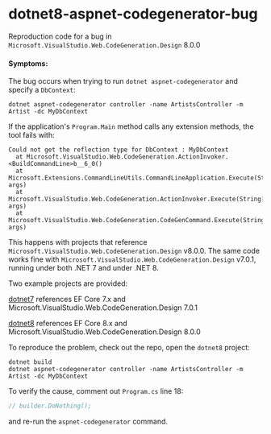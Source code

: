 # dotnet8-aspnet-codegenerator-bug
Reproduction code for a bug in `Microsoft.VisualStudio.Web.CodeGeneration.Design` 8.0.0

#### Symptoms:

The bug occurs when trying to run `dotnet aspnet-codegenerator` and specify a `DbContext`:

```
dotnet aspnet-codegenerator controller -name ArtistsController -m Artist -dc MyDbContext
```

If the application's `Program.Main` method calls any extension methods, the tool fails with:

```
Could not get the reflection type for DbContext : MyDbContext
  at Microsoft.VisualStudio.Web.CodeGeneration.ActionInvoker.<BuildCommandLine>b__6_0()
  at Microsoft.Extensions.CommandLineUtils.CommandLineApplication.Execute(String[] args)
  at Microsoft.VisualStudio.Web.CodeGeneration.ActionInvoker.Execute(String[] args)
  at Microsoft.VisualStudio.Web.CodeGeneration.CodeGenCommand.Execute(String[] args)
```

This happens with projects that reference `Microsoft.VisualStudio.Web.CodeGeneration.Design` v8.0.0. The same code works fine with `Microsoft.VisualStudio.Web.CodeGeneration.Design` v7.0.1, running under both .NET 7 and under .NET 8.

Two example projects are provided:

[dotnet7](dotnet7) references EF Core 7.x and Microsoft.VisualStudio.Web.CodeGeneration.Design 7.0.1

[dotnet8](dotnet8) references EF Core 8.x and Microsoft.VisualStudio.Web.CodeGeneration.Design 8.0.0

To reproduce the problem, check out the repo, open the `dotnet8` project:

```
dotnet build
dotnet aspnet-codegenerator controller -name ArtistsController -m Artist -dc MyDbContext
```

To verify the cause, comment out  `Program.cs` line 18:

```csharp
// builder.DoNothing();
```

and re-run the `aspnet-codegenerator` command.



